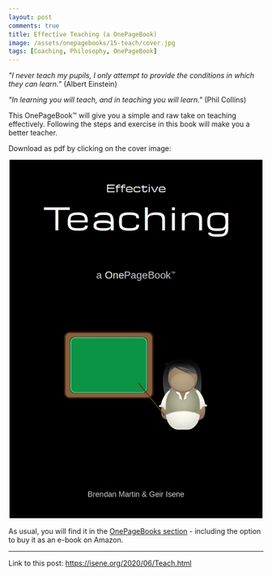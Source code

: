 ```yaml
---
layout: post
comments: true
title: Effective Teaching (a OnePageBook)
image: /assets/onepagebooks/15-teach/cover.jpg
tags: [Coaching, Philosophy, OnePageBook]
---
```


<i>"I never teach my pupils, I only attempt to provide the conditions in which they can learn.” </i> (Albert Einstein)
  
<i>"In learning you will teach, and in teaching you will learn."</i> (Phil Collins)
  
This OnePageBook™ will give you a simple and raw take on teaching effectively. Following the steps and exercise in this book will make you a better teacher.

Download as pdf by clicking on the cover image:

<p style="text-align:center"><a href="{{ site.url }}/assets/onepagebooks/15-teach/1PB_Teach.pdf"><img src="/assets/onepagebooks/15-teach/cover.jpg" width="500" alt="Simple" /></a></p>

As usual, you will find it in the [OnePageBooks section](/onepagebooks#1pb-15-effective-teaching) - including the option to buy it as an e-book on Amazon.

---
Link to this post: <https://isene.org/2020/06/Teach.html>
